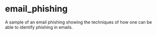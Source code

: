 # email_phishing
A sample of an email phishing showing the techniques of how one can be able to identify phishing in emails.
